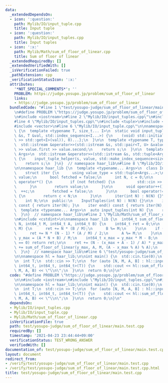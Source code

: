 ```yaml
---
data:
  _extendedDependsOn:
  - icon: ':question:'
    path: Mylib/IO/input_tuple.cpp
    title: Input tuple
  - icon: ':question:'
    path: Mylib/IO/input_tuples.cpp
    title: Input tuples
  - icon: ':x:'
    path: Mylib/Math/sum_of_floor_of_linear.cpp
    title: Sum of floor of linear
  _extendedRequiredBy: []
  _extendedVerifiedWith: []
  _isVerificationFailed: true
  _pathExtension: cpp
  _verificationStatusIcon: ':x:'
  attributes:
    '*NOT_SPECIAL_COMMENTS*': ''
    PROBLEM: https://judge.yosupo.jp/problem/sum_of_floor_of_linear
    links:
    - https://judge.yosupo.jp/problem/sum_of_floor_of_linear
  bundledCode: "#line 1 \"test/yosupo-judge/sum_of_floor_of_linear/main.test.cpp\"\
    \n#define PROBLEM \"https://judge.yosupo.jp/problem/sum_of_floor_of_linear\"\n\
    \n#include <iostream>\n#line 2 \"Mylib/IO/input_tuples.cpp\"\n#include <initializer_list>\n\
    #line 4 \"Mylib/IO/input_tuples.cpp\"\n#include <tuple>\n#include <utility>\n\
    #include <vector>\n#line 6 \"Mylib/IO/input_tuple.cpp\"\n\nnamespace haar_lib\
    \ {\n  template <typename T, size_t... I>\n  static void input_tuple_helper(std::istream\
    \ &s, T &val, std::index_sequence<I...>) {\n    (void) std::initializer_list<int>{(void(s\
    \ >> std::get<I>(val)), 0)...};\n  }\n\n  template <typename T, typename U>\n\
    \  std::istream &operator>>(std::istream &s, std::pair<T, U> &value) {\n    s\
    \ >> value.first >> value.second;\n    return s;\n  }\n\n  template <typename...\
    \ Args>\n  std::istream &operator>>(std::istream &s, std::tuple<Args...> &value)\
    \ {\n    input_tuple_helper(s, value, std::make_index_sequence<sizeof...(Args)>());\n\
    \    return s;\n  }\n}  // namespace haar_lib\n#line 8 \"Mylib/IO/input_tuples.cpp\"\
    \n\nnamespace haar_lib {\n  template <typename... Args>\n  class InputTuples {\n\
    \    struct iter {\n      using value_type = std::tuple<Args...>;\n      value_type\
    \ value;\n      bool fetched = false;\n      int N, c = 0;\n\n      value_type\
    \ operator*() {\n        if (not fetched) {\n          std::cin >> value;\n  \
    \      }\n        return value;\n      }\n\n      void operator++() {\n      \
    \  ++c;\n        fetched = false;\n      }\n\n      bool operator!=(iter &) const\
    \ {\n        return c < N;\n      }\n\n      iter(int N) : N(N) {}\n    };\n\n\
    \    int N;\n\n  public:\n    InputTuples(int N) : N(N) {}\n\n    iter begin()\
    \ const { return iter(N); }\n    iter end() const { return iter(N); }\n  };\n\n\
    \  template <typename... Args>\n  auto input_tuples(int N) {\n    return InputTuples<Args...>(N);\n\
    \  }\n}  // namespace haar_lib\n#line 2 \"Mylib/Math/sum_of_floor_of_linear.cpp\"\
    \n#include <cstdint>\n\nnamespace haar_lib {\n  int64_t sum_of_floor_of_linear(int64_t\
    \ N, int64_t M, int64_t A, int64_t B) {\n    int64_t ret = 0;\n\n    if (B >=\
    \ M) {\n      ret += N * (B / M);\n      B %= M;\n    }\n\n    if (A >= M) {\n\
    \      ret += N * (N - 1) * (A / M) / 2;\n      A %= M;\n    }\n\n    int64_t\
    \ y_max = (A * N + B) / M;\n    int64_t x_max = y_max * M - B;\n    if (y_max\
    \ == 0) return ret;\n\n    ret += (N - (x_max + A - 1) / A) * y_max;\n    ret\
    \ += sum_of_floor_of_linear(y_max, A, M, (A - x_max % A) % A);\n    return ret;\n\
    \  }\n}  // namespace haar_lib\n#line 6 \"test/yosupo-judge/sum_of_floor_of_linear/main.test.cpp\"\
    \n\nnamespace hl = haar_lib;\n\nint main() {\n  std::cin.tie(0);\n  std::ios::sync_with_stdio(false);\n\
    \n  int T;\n  std::cin >> T;\n\n  for (auto [N, M, A, B] : hl::input_tuples<int64_t,\
    \ int64_t, int64_t, int64_t>(T)) {\n    std::cout << hl::sum_of_floor_of_linear(N,\
    \ M, A, B) << \"\\n\";\n  }\n\n  return 0;\n}\n"
  code: "#define PROBLEM \"https://judge.yosupo.jp/problem/sum_of_floor_of_linear\"\
    \n\n#include <iostream>\n#include \"Mylib/IO/input_tuples.cpp\"\n#include \"Mylib/Math/sum_of_floor_of_linear.cpp\"\
    \n\nnamespace hl = haar_lib;\n\nint main() {\n  std::cin.tie(0);\n  std::ios::sync_with_stdio(false);\n\
    \n  int T;\n  std::cin >> T;\n\n  for (auto [N, M, A, B] : hl::input_tuples<int64_t,\
    \ int64_t, int64_t, int64_t>(T)) {\n    std::cout << hl::sum_of_floor_of_linear(N,\
    \ M, A, B) << \"\\n\";\n  }\n\n  return 0;\n}\n"
  dependsOn:
  - Mylib/IO/input_tuples.cpp
  - Mylib/IO/input_tuple.cpp
  - Mylib/Math/sum_of_floor_of_linear.cpp
  isVerificationFile: true
  path: test/yosupo-judge/sum_of_floor_of_linear/main.test.cpp
  requiredBy: []
  timestamp: '2021-04-23 23:44:44+09:00'
  verificationStatus: TEST_WRONG_ANSWER
  verifiedWith: []
documentation_of: test/yosupo-judge/sum_of_floor_of_linear/main.test.cpp
layout: document
redirect_from:
- /verify/test/yosupo-judge/sum_of_floor_of_linear/main.test.cpp
- /verify/test/yosupo-judge/sum_of_floor_of_linear/main.test.cpp.html
title: test/yosupo-judge/sum_of_floor_of_linear/main.test.cpp
---
```

